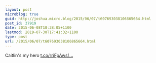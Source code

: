 ```yaml
---
layout: post
microblog: true
guid: http://joshua.micro.blog/2015/06/07/t607693038106865664.html
post_id: 37919
date: 2015-06-08T10:38:05+1100
lastmod: 2019-07-30T17:41:32+1100
type: post
url: /2015/06/07/t607693038106865664.html
---
```

Caitlin's my hero [t.co/rriFpAws1...](http://t.co/rriFpAws1j)

